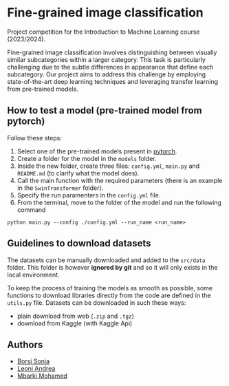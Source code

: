 # Fine-grained image classification

Project competition for the Introduction to Machine Learning course (2023/2024). 

Fine-grained image classification involves distinguishing between visually similar subcategories within a larger category. This task is particularly challenging due to the subtle differences in appearance that define each subcategory. Our project aims to address this challenge by employing state-of-the-art deep learning techniques and leveraging transfer learning from pre-trained models.


## How to test a model (pre-trained model from pytorch)

Follow these steps:

1. Select one of the pre-trained models present in [pytorch](https://pytorch.org/vision/stable/models.html#classification).
2. Create a folder for the model in the `models` folder.
3. Inside the new folder, create three files: `config.yml`, `main.py` and `README.md` (to clarify what the model does).
4. Call the main function with the required parameters (there is an example in the `SwinTransformer` folder).
5. Specify the run paramenters in the `config.yml` file.
6. From the terminal, move to the folder of the model and run the following command

```
python main.py --config ./config.yml --run_name <run_name>
```

## Guidelines to download datasets

The datasets can be manually downloaded and added to the `src/data` folder. This folder is however **ignored by git** and so it will only exists in the local environment.

To keep the process of training the models as smooth as possible, some functions to download libraries directly from the code are defined in the `utils.py` file. Datasets can be downloaded in such these ways:

- plain download from web (`.zip` and `.tgz`)
- download from Kaggle (with Kaggle Api)

## Authors
- [Borsi Sonia](https://github.com/SoniaBorsi/)
- [Leoni Andrea](https://github.com/andreleo02/)
- [Mbarki Mohamed ](https://github.com/mbarki-mohamed/)


